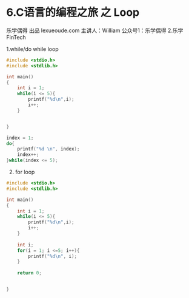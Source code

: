 # 6.C语言的编程之旅 之 Loop

乐学偶得 出品 lexueoude.com 主讲人：William 公众号1：乐学偶得 2.乐学FinTech



1.while/do while loop

```c
#include <stdio.h>
#include <stdlib.h>

int main()
{
    int i = 1;
    while(i <= 5){
        printf("%d\n",i);
        i++;
    }


}


```

```c
index = 1;
do{
    printf("%d \n", index);
    index++;
}while(index <= 5);
```



2. for loop

```c
#include <stdio.h>
#include <stdlib.h>

int main()
{
    int i = 1;
    while(i <= 5){
        printf("%d\n",i);
        i++;
    }
    
    int i;
    for(i = 1; i <=5; i++){
        printf("%d\n", i);
    }
    
    return 0;


}

```

